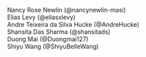 Nancy Rose Newlin (@nancynewlin-masi) <br />
Elias Levy (@eliasxlevy) <br />
Andre Teixeira da Silva Hucke (@AndreHucke) <br />
Shansita Das Sharma (@shansitads) <br />
Duong Mai (@Duongmai127) <br />
Shiyu Wang (@ShiyuBelleWang) <br />
